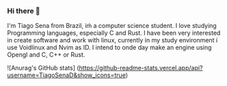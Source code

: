 ### Hi there 👋

I'm Tiago Sena from Brazil, iḿ a computer science student. I love studying Programming languages, especially C and Rust. I have been very interested in create software and work with linux, currently in my study environment i use Voidlinux and Nvim as ID. I intend to onde day make an engine using Opengl and C, C++ or Rust.


![Anurag's GitHub stats] (https://github-readme-stats.vercel.app/api?username=TiagoSenaD&show_icons=true)

